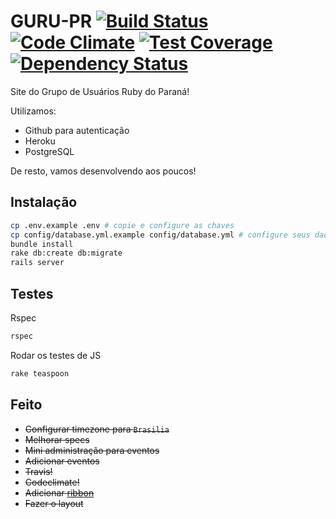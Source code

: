 # GURU-PR [![Build Status](https://travis-ci.org/guru-pr/gurupr.svg?branch=master)](https://travis-ci.org/guru-pr/gurupr) [![Code Climate](https://codeclimate.com/github/guru-pr/gurupr/badges/gpa.svg)](https://codeclimate.com/github/guru-pr/gurupr) [![Test Coverage](https://codeclimate.com/github/guru-pr/gurupr/badges/coverage.svg)](https://codeclimate.com/github/guru-pr/gurupr) [![Dependency Status](https://img.shields.io/gemnasium/guru-pr/gurupr.svg)](https://gemnasium.com/guru-pr/gurupr)

Site do Grupo de Usuários Ruby do Paraná!

Utilizamos:
- Github para autenticação
- Heroku
- PostgreSQL

De resto, vamos desenvolvendo aos poucos!

## Instalação

```bash
cp .env.example .env # copie e configure as chaves
cp config/database.yml.example config/database.yml # configure seus dados de acesso ao DB
bundle install
rake db:create db:migrate
rails server
```
## Testes

Rspec

```bash
rspec
```

Rodar os testes de JS

```bash
rake teaspoon
```

## Feito

- ~~Configurar timezone para `Brasilia`~~
- ~~Melhorar specs~~
- ~~Mini administração para eventos~~
- ~~Adicionar eventos~~
- ~~Travis!~~
- ~~Codeclimate!~~
- ~~Adicionar [ribbon](https://github.com/blog/273-github-ribbons)~~
- ~~Fazer o layout~~

